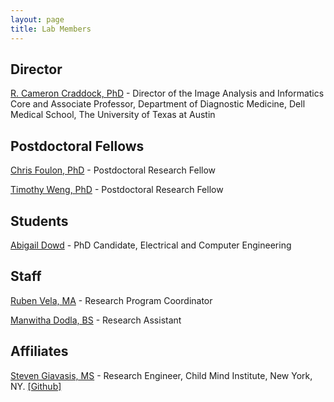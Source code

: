 ```yaml
---
layout: page
title: Lab Members
---
```


## Director
[R. Cameron Craddock, PhD](mailto:cameron.craddock@austin.utexas.edu) - Director of the Image Analysis and Informatics Core and Associate Professor, Department of Diagnostic Medicine, Dell Medical School, The University of Texas at Austin <br>
<a href="https://github.com/ccraddock/ccraddock_cv/blob/master/ccraddock_cv_latest.pdf?raw=true" target="_blank" title="View curriculum vitae." class="fa fa-file-pdf-o fa-2x cv"></a><a href="http://tinyurl.com/CameronCraddockCitations" title="View my publications on Google Scholar page." target="_blank" class="ai ai-google-scholar-square ai-2x scholar"></a><a href="https://impactstory.org/u/0000-0002-4950-1303" target="_blank" title="Visit ImpactStory page." class="ai ai-impactstory ai-2x impactstory"></a><a href="http://orcid.org/0000-0002-4950-1303" target="_blank" title="Visit ORCID page." class="ai ai-orcid ai-2x orcid"></a><a href="https://www.researchgate.net/profile/Cameron_Craddock" target="_blank" title="Visit ResearchGate page." class="ai ai-researchgate ai-2x researchgate"></a><a href="http://www.slideshare.net/CameronCraddock" target="_blank" title="Visit presentations on SlideShare." class="fa fa-slideshare fa-2x slideshare"></a><a href="https://www.ncbi.nlm.nih.gov/sites/myncbi/richard.craddock.1/bibliography/47405182/public/?sort=date&direction=ascending" title="View my publications on PubMed." class="ai ai-pubmed ai-2x pubmed"></a><span id='badgeCont741760'><script src='http://labs.researcherid.com/mashlets?el=badgeCont741760&mashlet=badge&showTitle=false&className=a&rid=P-1980-2014&size=small'></script></span><a href="https://github.com/ccraddock" title="Visit Github page." target="_blank" class="fa fa-github fa-2x github"></a>

## Postdoctoral Fellows
[Chris Foulon, PhD](mailto:chris.foulon@austin.utexas.edu) - Postdoctoral Research Fellow <br>
<a href="https://github.com/chrisfoulon/cfoulon_cv/blob/master/cv.pdf?raw=true" target="_blank" title="View curriculum vitae." class="fa fa-file-pdf-o fa-2x cv"></a><a href="https://scholar.google.com/citations?user=YiFkOzkAAAAJ" title="View my publications on Google Scholar page." target="_blank" class="ai ai-google-scholar-square ai-2x scholar"></a><a href="https://orcid.org/0000-0002-7822-2653" target="_blank" title="Visit ORCID page." class="ai ai-orcid ai-2x orcid"></a><a href="https://www.researchgate.net/profile/Chris_Foulon" target="_blank" title="Visit ResearchGate page." class="ai ai-researchgate ai-2x researchgate"></a><a href="https://github.com/chrisfoulon" title="Visit Github page." target="_blank" class="fa fa-github fa-2x github"></a>

[Timothy Weng, PhD](mailto:timothy.weng@austin.utexas.edu) - Postdoctoral Research Fellow <br>
<a href="https://github.com/tbweng/cv/blob/master/build/cv.pdf?raw=true" target="_blank" title="View curriculum vitae." class="fa fa-file-pdf-o fa-2x cv"></a><a href="https://scholar.google.com/citations?user=FLqI1VQAAAAJ&hl=en" title="View my publications on Google Scholar page." target="_blank" class="ai ai-google-scholar-square ai-2x scholar"></a><a href="https://github.com/tbweng" title="Visit Github page." target="_blank" class="fa fa-github fa-2x github"></a>

## Students
[Abigail Dowd](mailto:dowda@utexas.edu) - PhD Candidate, Electrical and Computer Engineering

## Staff
[Ruben Vela, MA](mailto:ruben.vela@austin.utexas.edu) - Research Program Coordinator

[Manwitha Dodla, BS](mailto:manwitha.dodla@austin.utexas.edu) - Research Assistant

## Affiliates

[Steven Giavasis, MS](mailto:steven.giavasis@childmind.org) - Research Engineer, Child Mind Institute, New York, NY.  <a href="https://github.com/sgiavasis" target="_blank">[Github]</a>



<!-- ## Former Members

- Daniel J. Clark, MS - Research Engineer, Child Mind Institute, New York, NY. <a href="https://github.com/dclark87" target="_blank">[Github]</a>
- Dave Lewis, PhD - formerly Research Scientist, Nathan S. Kline Institute for Psychiatric Research, Orangeburg, NY.
- Amalia McDonald, BA - formerly, Research Assistant, Nathan S. Kline Institute for Psychiatric Research, Orangeburg, NY. <a href="https://github.com/mcdoar9" target="_blank">[Github]</a>
- Jordan Muraskin, PhD - formerly Post Doctoral Fellow, Nathan S. Kline Institute for Psychiatric Research, Orangeburg, NY. <a href="https://github.com/jordanmuraskin">[Github]</a> <a href="https://scholar.google.com/citations?user=gMmDkl0AAAAJ&hl=en&oi=ao">[Google Scholar]</a>
- David O'Connor, MS - formerly Data Analyst, Child Mind Institute, New York, NY. <a href="https://github.com/https://github.com/DaveOC90" target="_blank">[Github]</a>
- John Pellman, BA - formerly Research Assistant, Child Mind Institute, New York, NY. <a href="https://github.com/jpellman" target="_blank">[Github]</a>
- James Pooley, PhD - formerly Post Doctoral Fellow, Child Mind Institute, New York, NY. <a href="https://github.com/jamespooley">[Github]</a>
- Benjamin Puccio, BS - formerly, Research Assistant, Nathan S. Kline Institute for Psychiatric Research, Orangeburg, NY.
- Carol Seligman Froehlich, MS - formerly Assistant Research Scientist, Child Mind Institute, New York, NY. <br>
<a href="https://scholar.google.com/citations?user=pTllHvAAAAAJ&hl=en&oi=ao" title="View my publications on Google Scholar page." target="_blank" class="ai ai-google-scholar-square ai-2x scholar"> <a href="https://github.com/carolFrohlich" title="Visit Github page." target="_blank" class="fa fa-github fa-2x github"></a>
- Nicholas T. Van Dam, PhD - formerly, Post Doctoral Fellow, Nathan S. Kline Institute for Psychiatric Research, Orangeburg, NY.
- Alison Walensky, MS - formerly Research Operations Coordinator, Child Mind Institute, New York, NY. <a href="https://github.com/awalensky" target="_blank">[Github]</a> -->
